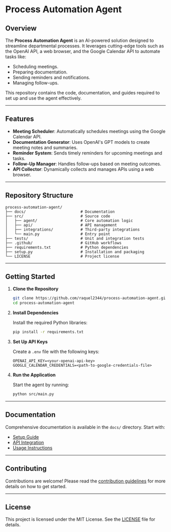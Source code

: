 # Process Automation Agent

## Overview

The **Process Automation Agent** is an AI-powered solution designed to streamline departmental processes. It leverages cutting-edge tools such as the OpenAI API, a web browser, and the Google Calendar API to automate tasks like:

- Scheduling meetings.
- Preparing documentation.
- Sending reminders and notifications.
- Managing follow-ups.

This repository contains the code, documentation, and guides required to set up and use the agent effectively.

---

## Features

- **Meeting Scheduler**: Automatically schedules meetings using the Google Calendar API.
- **Documentation Generator**: Uses OpenAI's GPT models to create meeting notes and summaries.
- **Reminder System**: Sends timely reminders for upcoming meetings and tasks.
- **Follow-Up Manager**: Handles follow-ups based on meeting outcomes.
- **API Collector**: Dynamically collects and manages APIs using a web browser.

---

## Repository Structure

```plaintext
process-automation-agent/
├── docs/                        # Documentation
├── src/                         # Source code
│   ├── agent/                   # Core automation logic
│   ├── api/                     # API management
│   ├── integrations/            # Third-party integrations
│   └── main.py                  # Entry point
├── tests/                       # Unit and integration tests
├── .github/                     # GitHub workflows
├── requirements.txt             # Python dependencies
├── setup.py                     # Installation and packaging
└── LICENSE                      # Project license
```

---

## Getting Started

1. **Clone the Repository**

   ```bash
   git clone https://github.com/raquel2344/process-automation-agent.git
   cd process-automation-agent
   ```

2. **Install Dependencies**

   Install the required Python libraries:

   ```bash
   pip install -r requirements.txt
   ```

3. **Set Up API Keys**

   Create a `.env` file with the following keys:

   ```plaintext
   OPENAI_API_KEY=<your-openai-api-key>
   GOOGLE_CALENDAR_CREDENTIALS=<path-to-google-credentials-file>
   ```

4. **Run the Application**

   Start the agent by running:

   ```bash
   python src/main.py
   ```

---

## Documentation

Comprehensive documentation is available in the `docs/` directory. Start with:

- [Setup Guide](docs/setup.md)
- [API Integration](docs/api_integration.md)
- [Usage Instructions](docs/usage.md)

---

## Contributing

Contributions are welcome! Please read the [contribution guidelines](docs/contributing.md) for more details on how to get started.

---

## License

This project is licensed under the MIT License. See the [LICENSE](LICENSE) file for details.